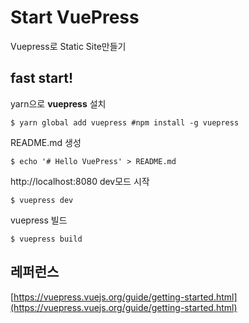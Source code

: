 # Start VuePress
Vuepress로 Static Site만들기

## fast start!

yarn으로 **vuepress** 설치
```
$ yarn global add vuepress #npm install -g vuepress
```

README.md 생성
```
$ echo '# Hello VuePress' > README.md

```
http://localhost:8080 dev모드 시작
```
$ vuepress dev
```

vuepress 빌드
```
$ vuepress build
```

## 레퍼런스

[https://vuepress.vuejs.org/guide/getting-started.html](https://vuepress.vuejs.org/guide/getting-started.html)